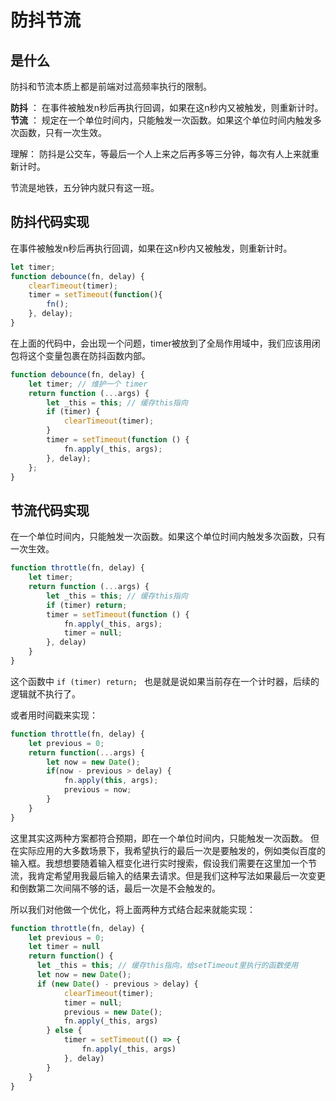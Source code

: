# 防抖节流

## 是什么
防抖和节流本质上都是前端对过高频率执行的限制。

**防抖** ： 在事件被触发n秒后再执行回调，如果在这n秒内又被触发，则重新计时。
**节流** ： 规定在一个单位时间内，只能触发一次函数。如果这个单位时间内触发多次函数，只有一次生效。

理解：
防抖是公交车，等最后一个人上来之后再多等三分钟，每次有人上来就重新计时。

节流是地铁，五分钟内就只有这一班。

## 防抖代码实现
在事件被触发n秒后再执行回调，如果在这n秒内又被触发，则重新计时。

```js
let timer;
function debounce(fn, delay) {
    clearTimeout(timer);
    timer = setTimeout(function(){
        fn();
    }, delay);
}
```
在上面的代码中，会出现一个问题，timer被放到了全局作用域中，我们应该用闭包将这个变量包裹在防抖函数内部。

```js
function debounce(fn, delay) {
    let timer; // 维护一个 timer
    return function (...args) {
        let _this = this; // 缓存this指向
        if (timer) {
            clearTimeout(timer);
        }
        timer = setTimeout(function () {
            fn.apply(_this, args); 
        }, delay);
    };
}
```

## 节流代码实现
在一个单位时间内，只能触发一次函数。如果这个单位时间内触发多次函数，只有一次生效。

```js
function throttle(fn, delay) {
    let timer;
    return function (...args) {
        let _this = this; // 缓存this指向
        if (timer) return;
        timer = setTimeout(function () {
            fn.apply(_this, args);
            timer = null; 
        }, delay)
    }
}
```
这个函数中 `if (timer) return; `  也是就是说如果当前存在一个计时器，后续的逻辑就不执行了。

或者用时间戳来实现：
```js
function throttle(fn, delay) {
    let previous = 0;
    return function(...args) {
        let now = new Date();
        if(now - previous > delay) {
            fn.apply(this, args);
            previous = now;
        }
    }
}
```

这里其实这两种方案都符合预期，即在一个单位时间内，只能触发一次函数。 但在实际应用的大多数场景下，我希望执行的最后一次是要触发的，例如类似百度的输入框。我想想要随着输入框变化进行实时搜索，假设我们需要在这里加一个节流，我肯定希望用我最后输入的结果去请求。但是我们这种写法如果最后一次变更和倒数第二次间隔不够的话，最后一次是不会触发的。

所以我们对他做一个优化，将上面两种方式结合起来就能实现：
```js
function throttle(fn, delay) {
    let previous = 0;
    let timer = null
    return function() {
      let _this = this; // 缓存this指向，给setTimeout里执行的函数使用
      let now = new Date();
      if (new Date() - previous > delay) {
            clearTimeout(timer);
            timer = null;
            previous = new Date();
            fn.apply(_this, args)
        } else {
            timer = setTimeout(() => {
                fn.apply(_this, args)
            }, delay)
        }
    }
}
```